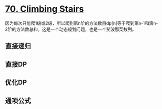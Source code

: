 # [70. Climbing Stairs](https://leetcode.com/problems/climbing-stairs/)

因为每次只能爬1级或2级，所以爬到第n阶的方法数目dp[n]等于爬到第n-1和第n-2阶的方法数总和。这是一个动态规划问题，也是一个斐波那契数列。

## 直接递归

## 直接DP

## 优化DP

## 通项公式
